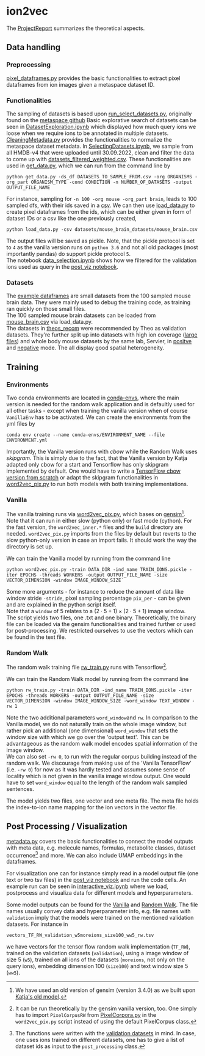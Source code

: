 # ion2vec

The [ProjectReport](ProjectReport.pdf) summarizes the theoretical aspects.

## Data handling

### Preprocessing
[pixel_dataframes.py](pixel_dataframes.py) provides the basic functionalities to extract pixel dataframes from ion images given a metaspace dataset ID. 

### Functionalities
The sampling of datasets is based upon [run_select_datasets.py](run_select_datasets.py), originally found on the [metaspace github](https://github.com/metaspace2020/metaspace/blob/feat/ml-scoring-paper-stuff/metaspace/engine/sm/fdr_engineering/run_select_datasets.py)
Basic explorative search of datasets can be seen in [DatasetExploration.ipynb](datasets/DatasetExploration.ipynb) which displayed how much query ions we loose when we require ions to be annotated in multiple datasets. <br>
[CleaningMetadata.py](datasets/CleaningMetadata.py) provides the functionalities to normalize the metaspace dataset metadata. In [SelectingDatasets.ipynb](datasets/SelectingDatasets.ipynb), we  sample from all HMDB-v4 that were uploaded until 30.09.2022, clean and filter the data to come up with [datasets_filtered_weighted.csv](datasets/datasets_filtered_weighted.csv).
 These functionalities are used in [get_data.py](datasets/get_data.py), which we can run from the command line by 
```
python get_data.py -ds_df DATASETS_TO_SAMPLE_FROM.csv -org ORGANISMS -org_part ORGANISM_TYPE -cond CONDITION -n NUMBER_OF_DATASETS -output OUTPUT_FILE_NAME
```
For instance, sampling for `-n 100 -org mouse -org_part brain`, leads to 100 sampled dfs, with their ids saved in a [csv](datasets/mouse_brain_datasets/mouse_brain.csv). We can then use [load_data.py](datasets/load_data.py) to create pixel dataframes from the ids, which can be either given in form of dataset IDs or a csv like the one previously created, 
```
python load_data.py -csv datasets/mouse_brain_datasets/mouse_brain.csv
```
The output files will be saved as pickle. Note, that the pickle protocol is set to `4` as the vanilla version runs on `python 3.6` and not all old packages (most importantly pandas) do support pickle protocol `5`. <br>
The notebook [data_selection.ipynb](data_selection.ipynb) shows how we filtered for the validation ions used as query in the [post_viz notebook](post_viz.ipynb).
### Datasets
The [example dataframes](datasets/example_dfs/) are small datasets from the 100 sampled mouse brain data. They were mainly used to debug the training code, as training ran quickly on those small files. <br>
The 100 sampled mouse brain datasets can be loaded from [mouse_brain.csv](datasets/mouse_brain_datasets/mouse_brain.csv) via load_data.py. <br>
The datasets in [theos_recom](datasets/theos_recom/) were recommended by Theo as validation datasets. They're further split up into datasets with high ion coverage ([large files](datasets/theos_recom/No1/)) and whole body mouse datasets by the same lab, Servier, in [positve](datasets/theos_recom/mouse_wb_pos/) and [negative](datasets/theos_recom/mouse_wb_neg/) mode. The all display good spatial heterogeneity. 

## Training

### Environments
Two conda environments are located in [conda-envs](conda-envs), where the main version is needed for the random walk application and is defaultly used for all other tasks - except when training the vanilla version when of course `VanillaEnv` has to be activated. We can create the environments from the yml files by
```
conda env create --name conda-envs/ENVIRONMENT_NAME --file ENVIRONMENT.yml
```

Importantly, the Vanilla version runs with *cbow* while the Random Walk uses *skipgram*. This is simply due to the fact, that the Vanilla version by Katja adapted only cbow for a start and Tensorflow has only skipgram implemented by default. One would have to write a [TensorFlow cbow version from scratch](https://gist.github.com/yxtay/a94d971955d901c4690129580a4eafb9) or adapt the skipgram functionalities in [word2vec_pix.py](word2vec_pix.py) to run both models with both training implementations.

### Vanilla
The vanilla training runs via [word2vec_pix.py](word2vec_pix.py), which bases on [gensim](https://radimrehurek.com/gensim/models/word2vec.html)[^1]. Note that it can run in either slow (python only) or fast mode (cython). For the fast version, the `word2vec_inner.*` files and the `build` directory are needed. `word2vec_pix.py` imports from the files by default but reverts to the slow python-only version in case an import fails. It should work the way the directory is set up. <br>

We can train the Vanilla model by running from the command line
```
python word2vec_pix.py -train DATA_DIR -ind_name TRAIN_IONS.pickle -iter EPOCHS -threads WORKERS -output OUTPUT_FILE_NAME -size VECTOR_DIMENSION -window IMAGE_WINDOW_SIZE`
```
Some more arguments - for instance to reduce the amount of data like window stride `-stride`, pixel sampling percentage `pix_per` - can be given and are explained in the python script itself. <br>
Note that a `window` of 5 relates to a $(2 \cdot 5 +1) \times (2 \cdot 5 +1)$ image window. <br>
The script yields two files, one .txt and one binary. Theoretically, the binary file can be loaded via the gensim functionalities and trained further or used for post-processing. We restricted ourselves to use the vectors which can be found in the text file. 

### Random Walk
The random walk training file [rw_train.py](rw_train.py) runs with Tensorflow[^2]. 

We can train the Random Walk model by running from the command line
```
python rw_train.py -train DATA_DIR -ind_name TRAIN_IONS.pickle -iter EPOCHS -threads WORKERS -output OUTPUT_FILE_NAME -size VECTOR_DIMENSION -window IMAGE_WINDOW_SIZE -word_window TEXT_WINDOW -rw 1 
```
Note the two additional parameters `word_window`and `rw`. In comparison to the Vanilla model, we do not naturally train on the whole image window, but rather pick an additional (one dimensional) `word_window` that sets the window size with which we go over the 'output text'. This can be advantageous as the random walk model encodes spatial information of the image window. <br>
We can also set `-rw 0`, to run with the regular corpus building instead of the random walk. We discourage from making use of the 'Vanilla TensorFlow' (i.e. `-rw 0`) for now as it was hardly tested and assumes some sense of locality which is not given in the vanilla image window output. One would have to set `word_window` equal to the length of the random walk sampled sentences.   <br>

The model yields two files, one vector and one meta file. The meta file holds the index-to-ion name mapping for the ion vectors in the vector file.

## Post Processing / Visualization

[metadata.py](metadata.py) covers the basic functionalities to connect the model outputs with meta data, e.g. molecule names, formulas, metabolite classes, dataset occurrence[^3] and more. We can also include UMAP embeddings in the dataframes. <br>

For visualization one can for instance simply read in a model output file (one text or two tsv files) in the [post_viz notebook](post_viz.ipynb) and run the code cells. An example run can be seen in [interactive_viz.ipynb](interactive_viz.ipynb) where we load, postprocess and visualiza data for different models and hyperparameters. <br>

Some model outputs can be found for the [Vanilla](slurm_job/Vanilla_output/) and [Random Walk](RW_output/). The file names usually convey data and hyperparameter info, e.g. file names with `validation` imply that the models were trained on the mentioned validation datasets. For instance in
```
vectors_TF_RW_validation_w5moreions_size100_ww5_rw.tsv
```
we have vectors for the tensor flow random walk implementation (`TF_RW`), trained on the validation datasets (`validation`), using a image window of size 5 (`w5`), trained on all ions of the datasets (`moreions`, not only on the query ions), embedding dimension 100 (`size100`) and text window size 5 (`ww5`). 


[^1]: We have used an old version of gensim (version 3.4.0) as we built upon [Katja's old model](https://github.com/eovchinn/word2vec_pixel). 
[^2]: It can be run theoretically by the gensim vanilla version, too. One simply has to import `PixelCorpusRW` from [PixelCorpora.py](PixelCorpora.py) in the `word2vec_pix.py` script instead of using the default PixelCorpus class. 
[^3]: The functions were written with the [validation datasets](datasets/theos_recom/mouse_wb_pos/) in mind. In case, one uses ions trained on different datasets, one has to give a list of dataset ids as input to the `post_processing` class.
